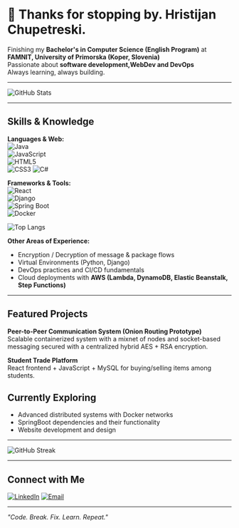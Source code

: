 # 👋 Thanks for stopping by. Hristijan Chupetreski.

Finishing my **Bachelor's in Computer Science (English Program)** at **FAMNIT, University of Primorska (Koper, Slovenia)**  
Passionate about **software development,WebDev and DevOps**  
Always learning, always building.  

---

![GitHub Stats](https://github-readme-stats.vercel.app/api?username=cupetre&show_icons=true&theme=radical)  

---

## Skills & Knowledge

**Languages & Web:**  
![Java](https://img.shields.io/badge/Java-red?style=for-the-badge&logo=java&logoColor=white)  
![JavaScript](https://img.shields.io/badge/JavaScript-yellow?style=for-the-badge&logo=javascript&logoColor=black)  
![HTML5](https://img.shields.io/badge/HTML5-orange?style=for-the-badge&logo=html5&logoColor=white)  
![CSS3](https://img.shields.io/badge/CSS3-blue?style=for-the-badge&logo=css3&logoColor=white)
![C#](https://img.shields.io/badge/C%23-239120?style=for-the-badge&logo=c-sharp&logoColor=white)

**Frameworks & Tools:**  
![React](https://img.shields.io/badge/React-20232A?style=for-the-badge&logo=react&logoColor=61DAFB)  
![Django](https://img.shields.io/badge/Django-darkgreen?style=for-the-badge&logo=django&logoColor=white)  
![Spring Boot](https://img.shields.io/badge/Spring%20Boot-brightgreen?style=for-the-badge&logo=springboot&logoColor=white)  
![Docker](https://img.shields.io/badge/Docker-blue?style=for-the-badge&logo=docker&logoColor=white)  

![Top Langs](https://github-readme-stats.vercel.app/api/top-langs/?username=cupetre&layout=compact&theme=radical)  

**Other Areas of Experience:**  
- Encryption / Decryption of message & package flows  
- Virtual Environments (Python, Django)  
- DevOps practices and CI/CD fundamentals  
- Cloud deployments with **AWS (Lambda, DynamoDB, Elastic Beanstalk, Step Functions)**
---

## Featured Projects
**Peer-to-Peer Communication System (Onion Routing Prototype)**  
Scalable containerized system with a mixnet of nodes and socket-based messaging secured with a centralized hybrid AES + RSA encryption.  

**Student Trade Platform**  
React frontend + JavaScript + MySQL for buying/selling items among students.  

## Currently Exploring
- Advanced distributed systems with Docker networks  
- SpringBoot dependencies and their functionality
- Website development and design

---

![GitHub Streak](https://streak-stats.demolab.com?user=cupetre&theme=radical&hide_border=false)

---

## Connect with Me  
[![LinkedIn](https://img.shields.io/badge/LinkedIn-0077B5?style=for-the-badge&logo=linkedin&logoColor=white)](https://www.linkedin.com/in/hristijan-chupetreski-70001a29b/) 
[![Email](https://img.shields.io/badge/Email-D14836?style=for-the-badge&logo=gmail&logoColor=white)](cupetre_kiko@yahoo.com)  

---

*"Code. Break. Fix. Learn. Repeat."*  
